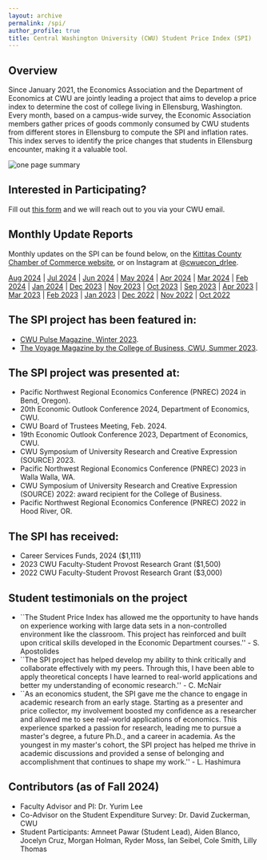 ```yaml
---
layout: archive
permalink: /spi/
author_profile: true
title: Central Washington University (CWU) Student Price Index (SPI)
---
```


## Overview

Since January 2021, the Economics Association and the Department of Economics at CWU are jointly leading a project that aims to develop a price index to determine the cost of college living in Ellensburg, Washington. Every month, based on a campus-wide survey, the Economic Association members gather prices of goods commonly consumed by CWU students from different stores in Ellensburg to compute the SPI and inflation rates. This index serves to identify the price changes that students in Ellensburg encounter, making it a valuable tool.

![one page summary](http://econ-ylee.github.io/images/CWU_SPI_Poster_2023_Letter.png)

## Interested in Participating?

Fill out [this form](https://forms.office.com/r/BNTDqakXb3) and we will reach out to you via your CWU email.

## Monthly Update Reports 

Monthly updates on the SPI can be found below, on the [Kittitas County Chamber of Commerce website](https://www.kittitascountychamber.com/choose-kittitas-county/), or on Instagram at [@cwuecon_drlee](https://www.instagram.com/cwuecon_drlee/). 

[Aug 2024](http://econ-ylee.github.io/files/August_2024_CWU_SPI_update.pdf) | 
[Jul 2024](http://econ-ylee.github.io/files/July_2024_CWU_SPI_update.pdf) | 
[Jun 2024](http://econ-ylee.github.io/files/June_2024_CWU_SPI_update.pdf) | 
[May 2024](http://econ-ylee.github.io/files/May_2024_CWU_SPI_update.pdf) | 
[Apr 2024](http://econ-ylee.github.io/files/April_2024_CWU_SPI_update.pdf) | 
[Mar 2024](http://econ-ylee.github.io/files/March_2024_CWU_SPI_update.pdf) | 
[Feb 2024](http://econ-ylee.github.io/files/February_2024_CWU_SPI_update.pdf) | 
[Jan 2024](http://econ-ylee.github.io/files/Janurary_2024_CWU_SPI_update.pdf) | 
[Dec 2023](http://econ-ylee.github.io/files/December_2023_CWU_SPI_update.pdf) | 
[Nov 2023](http://econ-ylee.github.io/files/November_2023_CWU_SPI_update.pdf) | 
[Oct 2023](http://econ-ylee.github.io/files/October_2023_CWU_SPI_update.pdf) | 
[Sep 2023](http://econ-ylee.github.io/files/September_2023_CWU_SPI_update.pdf) | 
[Apr 2023](http://econ-ylee.github.io/files/April_2023_CWU_SPI_update.pdf) | 
[Mar 2023](http://econ-ylee.github.io/files/March_2023_CWU_SPI_update.pdf) | 
[Feb 2023](http://econ-ylee.github.io/files/February_2023_CWU_SPI_update.pdf) | 
[Jan 2023](http://econ-ylee.github.io/files/Janurary_2023_CWU_SPI_update.pdf) | 
[Dec 2022](http://econ-ylee.github.io/files/December_2022_CWU_SPI_update.pdf) | 
[Nov 2022](http://econ-ylee.github.io/files/November_2022_CWU_SPI_update.pdf) | 
[Oct 2022](http://econ-ylee.github.io/files/October_2022_CWU_SPI_update.pdf)

## The SPI project has been featured in:

* [CWU Pulse Magazine, Winter 2023](https://issuu.com/cwupulse/docs/winter_2023).
* [The Voyage Magazine by the College of Business, CWU, Summer 2023](https://online.flippingbook.com/view/888523620/12/).

## The SPI project was presented at: 

* Pacific Northwest Regional Economics Conference (PNREC) 2024 in Bend, Oregon).
* 20th Economic Outlook Conference 2024, Department of Economics, CWU.
* CWU Board of Trustees Meeting, Feb. 2024.
* 19th Economic Outlook Conference 2023, Department of Economics, CWU.
* CWU Symposium of University Research and Creative Expression (SOURCE) 2023.
* Pacific Northwest Regional Economics Conference (PNREC) 2023 in Walla Walla, WA.
* CWU Symposium of University Research and Creative Expression (SOURCE) 2022: award recipient for the College of Business.
* Pacific Northwest Regional Economics Conference (PNREC) 2022 in Hood River, OR.

## The SPI has received: 

* Career Services Funds, 2024 ($1,111)
* 2023 CWU Faculty-Student Provost Research Grant ($1,500)
* 2022 CWU Faculty-Student Provost Research Grant ($3,000)

## Student testimonials on the project

* ``The Student Price Index has allowed me the opportunity to have hands on experience working with large data sets in a non-controlled environment like the classroom. This project has reinforced and built upon critical skills developed in the Economic Department courses.'' - S. Apostolides
* ``The SPI project has helped develop my ability to think critically and collaborate effectively with my peers. Through this, I have been able to apply theoretical concepts I have learned to real-world applications and better my understanding of economic research.'' - C. McNair
* ``As an economics student, the SPI gave me the chance to engage in academic research from an early stage. Starting as a presenter and price collector, my involvement boosted my confidence as a researcher and allowed me to see real-world applications of economics. This experience sparked a passion for research, leading me to pursue a master's degree, a future Ph.D., and a career in academia. As the youngest in my master's cohort, the SPI project has helped me thrive in academic discussions and provided a sense of belonging and accomplishment that continues to shape my work.'' - L. Hashimura

## Contributors (as of Fall 2024)

* Faculty Advisor and PI: Dr. Yurim Lee
* Co-Advisor on the Student Expenditure Survey: Dr. David Zuckerman, CWU
* Student Participants: Amneet Pawar (Student Lead), Aiden Blanco, Jocelyn Cruz, Morgan Holman, Ryder Moss, Ian Seibel, Cole Smith, Lilly Thomas